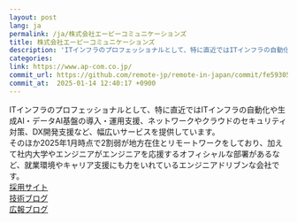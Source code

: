 ```yaml
---
layout: post
lang: ja
permalink: /ja/株式会社エーピーコミュニケーションズ
title: 株式会社エーピーコミュニケーションズ
description: 'ITインフラのプロフェッショナルとして、特に直近ではITインフラの自動化や生成AI・データAI基盤の導入・運用支援、ネットワークやクラウドのセキュリティ対策、DX開発支援など、幅広いサービスを提供しています。 そのほか2025年1月時点で2割弱が地方在住とリモートワークをしており、加えて社内大学やエンジニアがエンジニアを応援するオフィシャルな部署があるなど、就業環境やキャリア支援にも力をいれているエンジニアドリブンな会社です。 採用サイト 技術ブログ 広報ブログ'
categories: 
link: https://www.ap-com.co.jp/
commit_url: https://github.com/remote-jp/remote-in-japan/commit/fe59305728fe46ca4067990695ad57c09ba8c59a
commit_at:  2025-01-14 12:40:17 +0900
---
```


<p>ITインフラのプロフェッショナルとして、特に直近ではITインフラの自動化や生成AI・データAI基盤の導入・運用支援、ネットワークやクラウドのセキュリティ対策、DX開発支援など、幅広いサービスを提供しています。<br />そのほか2025年1月時点で2割弱が地方在住とリモートワークをしており、加えて社内大学やエンジニアがエンジニアを応援するオフィシャルな部署があるなど、就業環境やキャリア支援にも力をいれているエンジニアドリブンな会社です。<br /><a href="https://www.ap-com.co.jp/recruit/">採用サイト</a><br /><a href="https://techblog.ap-com.co.jp/">技術ブログ</a><br /><a href="https://www.ap-com.co.jp/blog/archives/10738#article">広報ブログ</a></p>
